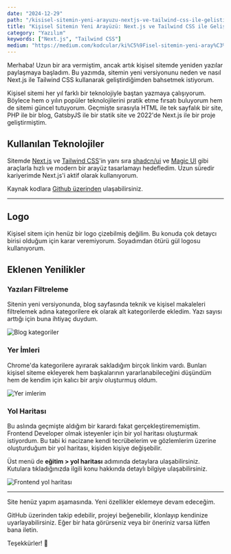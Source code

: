 ```yaml
---
date: "2024-12-29"
path: "/kisisel-sitemin-yeni-arayuzu-nextjs-ve-tailwind-css-ile-gelistirildi"
title: "Kişisel Sitemin Yeni Arayüzü: Next.js ve Tailwind CSS ile Geliştirildi"
category: "Yazılım"
keywords: ["Next.js", "Tailwind CSS"]
medium: "https://medium.com/kodcular/ki%C5%9Fisel-sitemin-yeni-aray%C3%BCz%C3%BC-next-js-ve-tailwind-css-ile-geli%C5%9Ftirildi-8591a3c6655e"
---
```


Merhaba! Uzun bir ara vermiştim, ancak artık kişisel sitemde yeniden yazılar paylaşmaya başladım. Bu yazımda, sitemin yeni versiyonunu neden ve nasıl Next.js ile Tailwind CSS kullanarak geliştirdiğimden bahsetmek istiyorum.

Kişisel sitemi her yıl farklı bir teknolojiyle baştan yazmaya çalışıyorum. Böylece hem o yılın popüler teknolojilerini pratik etme fırsatı buluyorum hem de sitemi güncel tutuyorum. Geçmişte sırasıyla HTML ile tek sayfalık bir site, PHP ile bir blog, GatsbyJS ile bir statik site ve 2022'de Next.js ile bir proje geliştirmiştim.


## Kullanılan Teknolojiler

Sitemde <a href="https://nextjs.org/" target="_blank" rel="noopener noreferrer">Next.js</a> ve <a href="https://tailwindcss.com/" target="_blank" rel="noopener noreferrer">Tailwind CSS</a>'in yanı sıra <a href="https://ui.shadcn.com/" target="_blank" rel="noopener noreferrer">shadcn/ui</a> ve <a href="https://magicui.design/" target="_blank" rel="noopener noreferrer">Magic UI</a> gibi araçlarla hızlı ve modern bir arayüz tasarlamayı hedefledim. Uzun süredir kariyerimde Next.js'i aktif olarak kullanıyorum.


Kaynak kodlara <a href="https://github.com/omergulcicek/omergulcicek.com" target="_blank" rel="noopener noreferrer">Github üzerinden</a> ulaşabilirsiniz.

***

## Logo

Kişisel sitem için henüz bir logo çizebilmiş değilim. Bu konuda çok detaycı birisi olduğum için karar veremiyorum. Soyadımdan ötürü gül logosu kullanıyorum.

## Eklenen Yenilikler

### Yazıları Filtreleme

Sitenin yeni versiyonunda, blog sayfasında teknik ve kişisel makaleleri filtrelemek adına kategorilere ek olarak alt kategorilerde ekledim. Yazı sayısı arttığı için buna ihtiyaç duydum.

![Blog kategoriler](/img/blog/2024-12-29/filters.png)

### Yer İmleri

Chrome'da kategorilere ayırarak sakladığım birçok linkim vardı. Bunları kişisel siteme ekleyerek hem başkalarının yararlanabileceğini düşündüm hem de kendim için kalıcı bir arşiv oluşturmuş oldum.

![Yer imlerim](/img/blog/2024-12-29/bookmarks.png)

### Yol Haritası

Bu aslında geçmişte aldığım bir karardı fakat gerçekleştirememiştim. Frontend Developer olmak isteyenler için bir yol haritası oluşturmak istiyordum. Bu tabi ki nacizane kendi tecrübelerim ve gözlemlerim üzerine oluşturduğum bir yol haritası, kişiden kişiye değişebilir.

Üst menü de **eğitim > yol haritası** adımında detaylara ulaşabilirsiniz. Kutulara tıkladığınızda ilgili konu hakkında detaylı bilgiye ulaşabilirsiniz.

![Frontend yol haritası](/img/blog/2024-12-29/roadmap.png)

***

Site henüz yapım aşamasında. Yeni özellikler eklemeye devam edeceğim.

GitHub üzerinden takip edebilir, projeyi beğenebilir, klonlayıp kendinize uyarlayabilirsiniz. Eğer bir hata görürseniz veya bir öneriniz varsa lütfen bana iletin.

Teşekkürler! 🌹